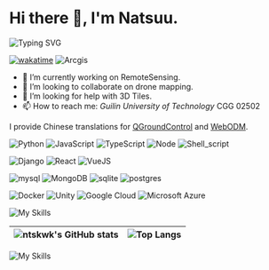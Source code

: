 # Hi there 👋, I'm Natsuu.

![Typing SVG](https://readme-typing-svg.demolab.com/?lines=你好，世界！)

[![wakatime](https://wakatime.com/badge/user/0d828a63-5780-433f-b906-4120cb07fc2e.svg)](https://wakatime.com/@0d828a63-5780-433f-b906-4120cb07fc2e) ![Arcgis](https://img.shields.io/badge/arcgis-white.svg?logo=arcgis)

- 🔭 I’m currently working on RemoteSensing.
- 👯 I’m looking to collaborate on drone mapping.
- 🤔 I’m looking for help with 3D Tiles.
- 📫 How to reach me: *Guilin University of Technology* CGG 02502

I provide Chinese translations for [QGroundControl](https://qgroundcontrol.com/) and [WebODM](https://opendronemap.org/webodm/).

![Python](https://img.shields.io/badge/Python-14354C.svg?logo=python&logoColor=white) ![JavaScript](https://img.shields.io/badge/JavaScript-323330.svg?logo=javascript&logoColor=F7DF1E) ![TypeScript](https://img.shields.io/badge/TypeScript-007ACC.svg?logo=typescript&logoColor=white) ![Node](https://img.shields.io/badge/Node.js-43853D.svg?logo=node.js&logoColor=white) ![Shell_script](https://img.shields.io/badge/Shell_script-121011.svg?logo=gnu-bash&logoColor=white) 

![Django](https://img.shields.io/badge/Django-092E20.svg?logo=django&logoColor=white) ![React](https://img.shields.io/badge/React-20232a.svg?logo=react&logoColor=61DAFB) ![VueJS](https://img.shields.io/badge/Vue.js-35495e.svg?logo=vue.js&logoColor=4FC08D) 

![mysql](https://img.shields.io/badge/mysql-00000f.svg?logo=mysql&logoColor=white) ![MongoDB](https://img.shields.io/badge/MongoDB-4ea94b.svg?logo=mongodb&logoColor=white) ![sqlite](https://img.shields.io/badge/sqlite-07405e.svg?logo=sqlite&logoColor=white) ![postgres](https://img.shields.io/badge/postgres-316192.svg?logo=postgresql&logoColor=white)

![Docker](https://img.shields.io/badge/Docker-2496ED?logo=docker&logoColor=white) ![Unity](https://img.shields.io/badge/Unity-100000.svg?logo=unity&logoColor=white) ![Google Cloud](https://img.shields.io/badge/Google%20Cloud-4285F4?logo=google-cloud&logoColor=white)  ![Microsoft Azure](https://img.shields.io/badge/Microsoft%20Azure-0089D6?logo=microsoft-azure&logoColor=white) 

![My Skills](https://skillicons.dev/icons?i=mint,ubuntu&theme=dark)

| ![ntskwk's GitHub stats](https://github-readme-stats.vercel.app/api?username=ntskwk&show_icons=true&theme=tokyonight&count_private=true) | ![Top Langs](https://github-readme-stats.vercel.app/api/wakatime?username=natsukawa&theme=transparent&hide_border=true&layout=compact&langs_count=10) |
| ------------- | ------------- |

![My Skills](https://skillicons.dev/icons?i=pr,ps,ae,blender,notion&theme=light)
